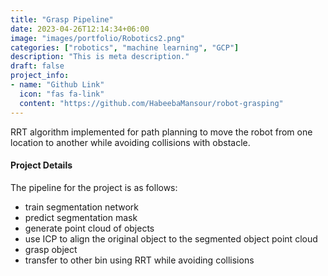 ```yaml
---
title: "Grasp Pipeline"
date: 2023-04-26T12:14:34+06:00
image: "images/portfolio/Robotics2.png"
categories: ["robotics", "machine learning", "GCP"]
description: "This is meta description."
draft: false
project_info:
- name: "Github Link"
  icon: "fas fa-link"
  content: "https://github.com/HabeebaMansour/robot-grasping"
---
```


RRT algorithm implemented for path planning to move the robot from one location to another while avoiding collisions with obstacle.


#### Project Details

The pipeline for the project is as follows: 
* train segmentation network
* predict segmentation mask
* generate point cloud of objects
* use ICP to align the original object to the segmented object point cloud
* grasp object
* transfer to other bin using RRT while avoiding collisions

